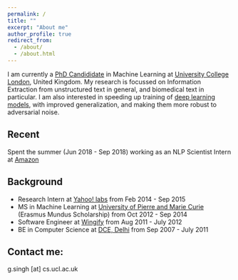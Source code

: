 ```yaml
---
permalink: /
title: ""
excerpt: "About me"
author_profile: true
redirect_from: 
  - /about/
  - /about.html
---
```


I am currently a <a href="http://www.cs.ucl.ac.uk/people/G.Singh.html/">PhD Candididate</a> in Machine Learning at <a href="https://www.ucl.ac.uk/">University College London</a>, United Kingdom. My research is focussed on Information Extraction from unstructured text in general, and biomedical text in particular. I am also interested in speeding up training of <a href ="https://arxiv.org/abs/1807.11414">deep learning models</a>, with improved generalization, and making them more robust to adversarial noise. 

Recent
------
Spent the summer (Jun 2018 - Sep 2018) working as an NLP Scientist Intern at <a href ="https://www.amazon.com"> Amazon</a>

Background
------
* Research Intern at <a href ="https://research.yahoo.com/">Yahoo! labs</a> from Feb 2014 - Sep 2015 
* MS in Machine Learning at <a href = "http://www.upmc.fr/en/">University of Pierre and Marie Curie</a> (Erasmus Mundus Scholarship) from Oct 2012 - Sep 2014
* Software Engineer at <a href="http://wingify.com/">Wingify</a> from Aug 2011 - July 2012
* BE in Computer Science at <a href="http://dtu.ac.in/">DCE, Delhi</a> from Sep 2007 - July 2011 



Contact me:
------
g.singh [at] cs.ucl.ac.uk
